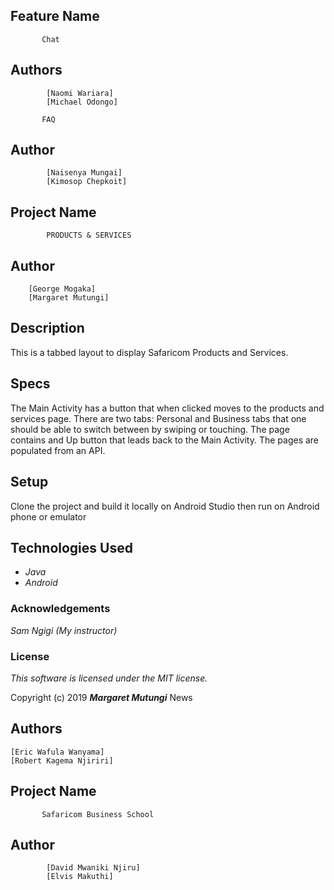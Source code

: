 ## Feature Name
           Chat

## Authors
            [Naomi Wariara]
            [Michael Odongo]

           FAQ

## Author
            [Naisenya Mungai]
            [Kimosop Chepkoit]


## Project Name 
            PRODUCTS & SERVICES
            
## Author
        [George Mogaka]
        [Margaret Mutungi]
       

## Description

This is a tabbed layout to display Safaricom Products and Services.

## Specs
The Main Activity has a button that when clicked moves to the products and services page.
There are two tabs: Personal and Business tabs that one should be able to switch between by swiping or touching. The page contains and Up button that leads back to the Main Activity. The pages are populated from an API.

## Setup
Clone the project and build it locally on Android Studio then run on Android phone or emulator


## Technologies Used

* _Java_
* _Android_

### Acknowledgements
_Sam Ngigi (My instructor)_

### License

*This software is licensed under the MIT license.*

Copyright (c) 2019 **_Margaret Mutungi_**
    News

## Authors
    [Eric Wafula Wanyama]
    [Robert Kagema Njiriri]
## Project Name
           Safaricom Business School

## Author
            [David Mwaniki Njiru]
            [Elvis Makuthi]
